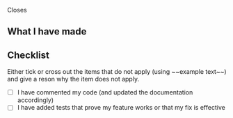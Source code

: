Closes <!-- issue reference -->

## What I have made

<!-- write down what changes have been made, what was removed/added/changed -->
<!-- e.g., I added a service, which does x -->

## Checklist

Either tick or cross out the items that do not apply (using \~\~example text\~\~) and give a reson why the item does not apply.

- [ ] I have commented my code (and updated the documentation accordingly)
- [ ] I have added tests that prove my feature works or that my fix is effective
